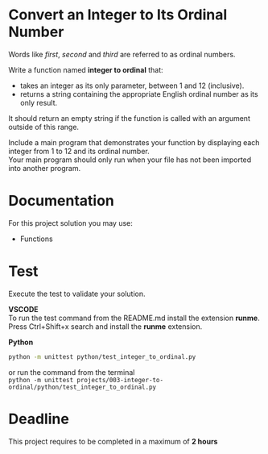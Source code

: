 # Convert an Integer to Its Ordinal Number

Words like *first*, *second* and *third* are referred to as ordinal numbers. 

Write a function named **integer to ordinal** that: 
- takes an integer as its only parameter, between 1 and 12 (inclusive). 
- returns a string containing the appropriate English ordinal number as its only result.    

It should return an empty string if the function is called with an argument outside of this range. 

Include a main program that demonstrates your function by displaying each integer from 1 to 12 and its ordinal number.    
Your main program should only run when your file has not been imported into another program.

# Documentation

For this project solution you may use:

- Functions

# Test
Execute the test to validate your solution.  

**VSCODE**   
To run the test command from the README.md install the extension **runme**. 
Press Ctrl+Shift+x search and install the **runme** extension. 


**Python**

```sh
python -m unittest python/test_integer_to_ordinal.py
```

or run the command from the terminal  
`python -m unittest projects/003-integer-to-ordinal/python/test_integer_to_ordinal.py`


# Deadline

This project requires to be completed in a maximum of **2 hours**
